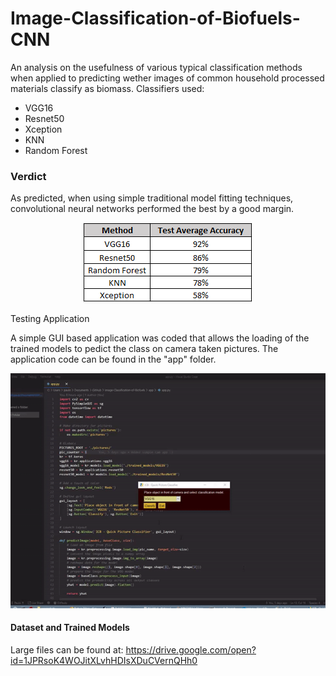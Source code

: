 # Image-Classification-of-Biofuels-CNN
An analysis on the usefulness of various typical classification methods when applied to predicting wether images of common household processed materials classify as biomass. Classifiers used:

- VGG16
- Resnet50
- Xception
- KNN
- Random Forest

### Verdict
As predicted, when using simple traditional model fitting techniques, convolutional neural networks performed the best by a good margin.

<p align="center">
  <img src="./.github/test_averages.png"/>
</p

### Testing Application
A simple GUI based application was coded that allows the loading of the trained models to pedict the class on camera taken pictures. The application code can be found in the "app" folder.

<p align="center">
  <img src="./.github/example_app.gif"/>
</p>

#### Dataset and Trained Models
Large files can be found at: https://drive.google.com/open?id=1JPRsoK4WOJitXLvhHDIsXDuCVernQHh0
